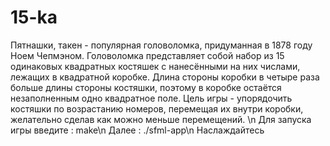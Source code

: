 # 15-ka
Пятнашки, такен - популярная головоломка, придуманная в 1878 году Ноем Чепмэном. Головоломка представляет собой набор из 15 одинаковых квадратных костяшек с нанесёнными на них числами, лежащих в квадратной коробке. Длина стороны коробки в четыре раза больше длины стороны костяшки, поэтому в коробке остаётся незаполненным одно квадратное поле. Цель игры - упорядочить костяшки по возрастанию номеров, перемещая их внутри коробки, желательно сделав как можно меньше перемещений. \n
Для запуска игры введите :
    make\n
Далее :
    ./sfml-app\n
Наслаждайтесь